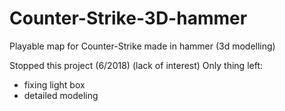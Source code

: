 # Counter-Strike-3D-hammer
Playable map for Counter-Strike made in hammer (3d modelling)

Stopped this project (6/2018) (lack of interest)
Only thing left: 
- fixing light box
- detailed modeling
